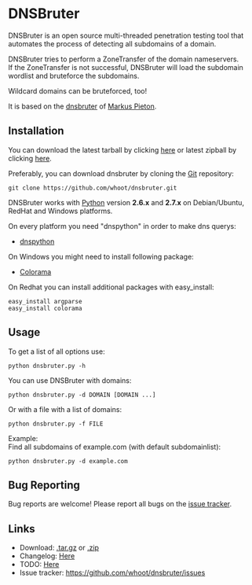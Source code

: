 DNSBruter
=========

DNSBruter is an open source multi-threaded penetration testing tool that automates the process of detecting all subdomains of a domain.<br>

DNSBruter tries to perform a ZoneTransfer of the domain nameservers.<br>
If the ZoneTransfer is not successful, DNSBruter will load the subdomain wordlist and bruteforce the subdomains.<br>

Wildcard domains can be bruteforced, too!

It is based on the [dnsbruter](https://github.com/marpie/dnsbruter) of [Markus Pieton](https://github.com/marpie).

Installation
----

You can download the latest tarball by clicking [here](https://github.com/whoot/dnsbruter/tarball/master) or latest zipball by clicking  [here](https://github.com/whoot/dnsbruter/zipball/master).

Preferably, you can download dnsbruter by cloning the [Git](https://github.com/whoot/dnsbruter) repository:

    git clone https://github.com/whoot/dnsbruter.git

DNSBruter works with [Python](http://www.python.org/download/) version **2.6.x** and **2.7.x** on Debian/Ubuntu, RedHat and Windows platforms.

On every platform you need "dnspython" in order to make dns querys:

* [dnspython](http://www.dnspython.org/)

On Windows you might need to install following package:

* [Colorama](https://pypi.python.org/pypi/colorama)

On Redhat you can install additional packages with easy_install:

	easy_install argparse
	easy_install colorama

Usage
----

To get a list of all options use:

    python dnsbruter.py -h

You can use DNSBruter with domains:

	python dnsbruter.py -d DOMAIN [DOMAIN ...]

Or with a file with a list of domains:

	python dnsbruter.py -f FILE

Example:<br>
Find all subdomains of example.com (with default subdomainlist):

	python dnsbruter.py -d example.com

Bug Reporting
----
Bug reports are welcome! Please report all bugs on the [issue tracker](https://github.com/whoot/Typo-Enumerator/issues).

Links
----

* Download: [.tar.gz](https://github.com/whoot/dnsbruter/tarball/master) or [.zip](https://github.com/whoot/dnsbruter/archive/master)
* Changelog: [Here](https://github.com/whoot/dnsbruter/blob/master/doc/CHANGELOG.md)
* TODO: [Here](https://github.com/whoot/dnsbruter/blob/master/doc/TODO.md)
* Issue tracker: https://github.com/whoot/dnsbruter/issues
